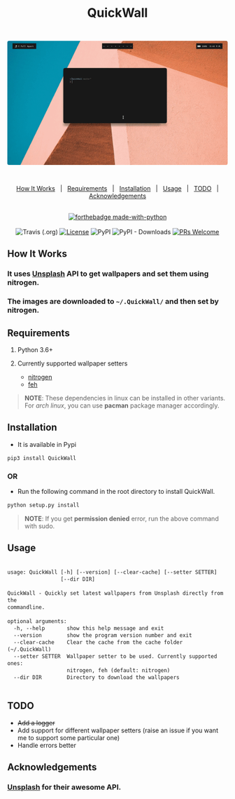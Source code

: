 <h1 align="center">QuickWall</h1>

<div align="center" style="padding-top: 2em !important; padding-bottom: 2em; !important">
    <img src="qw.gif" style="border-radius: 4px !important;">
</div>


<div align="center">

<a href="#how-it-works">How It Works</a>&nbsp;&nbsp;&nbsp;|&nbsp;&nbsp;&nbsp;<a href="#requirements">Requirements</a>&nbsp;&nbsp;&nbsp;|&nbsp;&nbsp;&nbsp;<a href="#installation">Installation</a>&nbsp;&nbsp;&nbsp;|&nbsp;&nbsp;&nbsp;<a href="#usage">Usage</a>&nbsp;&nbsp;&nbsp;|&nbsp;&nbsp;&nbsp;<a href="#to-do">TODO</a>&nbsp;&nbsp;&nbsp;|&nbsp;&nbsp;&nbsp;<a href="#acknowledgements">Acknowledgements</a>&nbsp;&nbsp;&nbsp;
<br/><br/>

[![forthebadge made-with-python](http://ForTheBadge.com/images/badges/made-with-python.svg)](https://www.python.org/)<br/><br/>
![Travis (.org)](https://img.shields.io/travis/deepjyoti30/QuickWall?style=for-the-badge) [![License](https://img.shields.io/badge/License-MIT-pink.svg?style=for-the-badge)](LICENSE) ![PyPI](https://img.shields.io/pypi/v/QuickWall?style=for-the-badge) ![PyPI - Downloads](https://img.shields.io/pypi/dm/QuickWall?style=for-the-badge) [![PRs Welcome](https://img.shields.io/badge/PRs-welcome-purple.svg?style=for-the-badge)](http://makeapullrequest.com)

</div>

## How It Works

### It uses [Unsplash](https://unsplash.com) API to get wallpapers and set them using nitrogen.
### The images are downloaded to ```~/.QuickWall/``` and then set by nitrogen.

## Requirements

1. Python 3.6+
2. Currently supported wallpaper setters

    - [nitrogen](https://github.com/l3ib/nitrogen)
    - [feh](https://github.com/derf/feh)

> **NOTE**: These dependencies in linux can be installed in other variants.  
> For *arch linux*, you can use **pacman** package manager accordingly.

## Installation

* It is available in Pypi

```sh
pip3 install QuickWall
```

### OR

* Run the following command in the root directory to install QuickWall.

```sh
python setup.py install
```

> **NOTE**: If you get **permission denied** error, run the above command with sudo.

## Usage


```

usage: QuickWall [-h] [--version] [--clear-cache] [--setter SETTER]
                 [--dir DIR]

QuickWall - Quickly set latest wallpapers from Unsplash directly from the
commandline.

optional arguments:
  -h, --help       show this help message and exit
  --version        show the program version number and exit
  --clear-cache    Clear the cache from the cache folder (~/.QuickWall)
  --setter SETTER  Wallpaper setter to be used. Currently supported ones:
                   nitrogen, feh (default: nitrogen)
  --dir DIR        Directory to download the wallpapers


```

## TODO

 - ~~Add a logger~~
 - Add support for different wallpaper setters (raise an issue if you want me to support some particular one)
 - Handle errors better

## Acknowledgements

### [Unsplash](unsplash.com) for their awesome API.